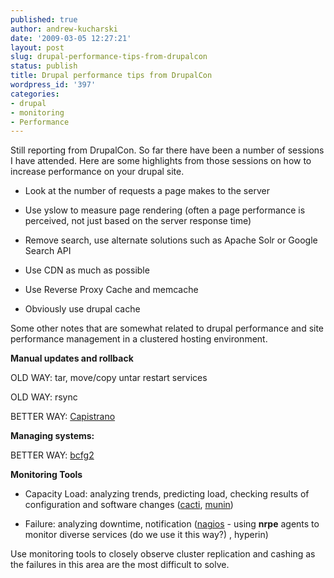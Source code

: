 ```yaml
---
published: true
author: andrew-kucharski
date: '2009-03-05 12:27:21'
layout: post
slug: drupal-performance-tips-from-drupalcon
status: publish
title: Drupal performance tips from DrupalCon
wordpress_id: '397'
categories:
- drupal
- monitoring
- Performance
---
```


Still reporting from DrupalCon. So far there have been a number of sessions I have attended. Here are some highlights from those sessions on how to increase performance on your drupal site.



	
  * Look at the number of requests a page makes to the server

	
  * Use yslow to measure page rendering (often a page performance is perceived, not just based on the server response time)



	
  * Remove search, use alternate solutions such as Apache Solr or Google Search API

	
  * Use CDN as much as possible

	
  * Use Reverse Proxy Cache and memcache

	
  * Obviously use drupal cache


Some other notes that are somewhat related to drupal performance and site performance management in a clustered hosting environment.

**Manual updates and rollback**

OLD WAY: tar, move/copy untar restart services

OLD WAY: rsync

BETTER WAY: [Capistrano ](http://www.capify.org/)

**Managing systems:**

BETTER WAY: [bcfg2](http://trac.mcs.anl.gov/projects/bcfg2)

**Monitoring Tools**



	
  * Capacity Load: analyzing trends, predicting load, checking results of configuration and software changes ([cacti](http://www.cacti.net/), [munin](http://munin.projects.linpro.no/))

	
  * Failure: analyzing downtime, notification ([nagios](http://www.nagios.org/) - using **nrpe** agents to monitor diverse services (do we use it this way?) , hyperin)


Use monitoring tools to closely observe cluster replication and cashing as the failures in this area are the most difficult to solve.
